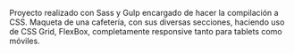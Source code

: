 Proyecto realizado con Sass y Gulp encargado de hacer la compilación a CSS.
Maqueta de una cafetería, con sus diversas secciones, haciendo uso de CSS Grid, FlexBox, completamente responsive tanto para tablets como móviles.
